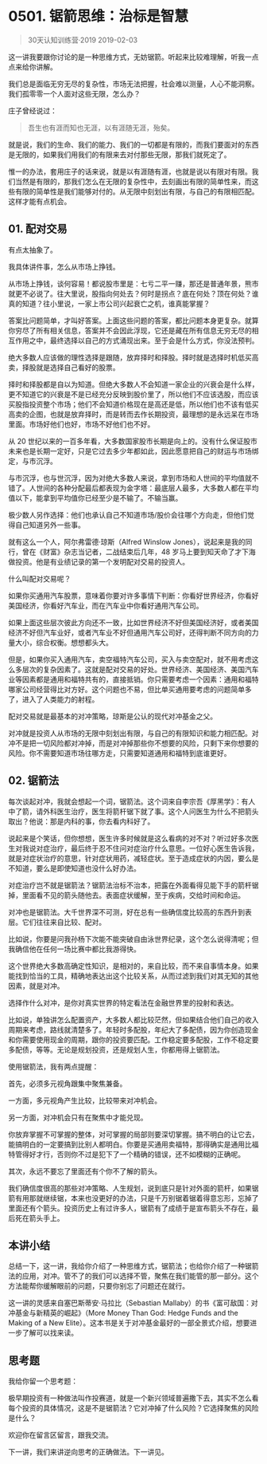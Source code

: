 # 0501. 锯箭思维：治标是智慧
> 30天认知训练营·2019
2019-02-03

这一讲我要跟你讨论的是一种思维方式，无妨锯箭。听起来比较难理解，听我一点点来给你讲解。

我们总是面临无穷无尽的复杂性，市场无法把握，社会难以测量，人心不能洞察。我们孤零零一个人面对这些无限，怎么办？

庄子曾经说过：

> 吾生也有涯而知也无涯，以有涯随无涯，殆矣。

就是说，我们的生命、我们的能力、我们的一切都是有限的，而我们要面对的东西是无限的，如果我们用我们的有限来去对付那些无限，那我们就死定了。

惟一的办法，套用庄子的话来说，就是以有涯随有涯，也就是说以有限对有限。我们当然是有限的，那我们怎么在无限的复杂性中，去刻画出有限的简单性来，而这些有限的简单性是我们能够对付的。从无限中刻划出有限，与自己的有限相匹配。这样才能有点机会。

## 01. 配对交易

有点太抽象了。

我具体讲件事，怎么从市场上挣钱。

从市场上挣钱，谈何容易！都说股市里是：七亏二平一赚，那还是普通年景，熊市就更不必说了。往大里说，股指向何处去？何时是拐点？底在何处？顶在何处？谁真的知道？往小里说，一家上市公司兴起衰亡之机，谁真能掌握？

答案比问题简单，才叫好答案。上面这些问题的答案，都比问题本身更复杂。就算你穷尽了所有相关信息，答案并不会因此浮现，它还是藏在所有信息无穷无尽的相互作用之中，最终选择以自己的方式涌现出来。至于会是什么方式，你没法预判。

绝大多数人应该做的理性选择是跟随，放弃择时和择股。择时就是选择时机低买高卖，择股就是选择自己看好的股票。

择时和择股都是自以为知道。但绝大多数人不会知道一家企业的兴衰会是什么样，更不知道它的兴衰是不是已经充分反映到股价里了，所以他们不应该选股，而应该买股指投资整个市场；他们不会知道价格现在是高还是低，所以他们也不该有低买高卖的企图，也就是放弃择时，而是转而去作长期投资，最理想的是永远呆在市场里面。市场好他们也好，市场不好他们也不好。

从 20 世纪以来的一百多年看，大多数国家股市长期是向上的。没有什么保证股市未来也是长期一定好，只是它过去多少年都如此，因此愿意把自己的财运与市场绑定，与市沉浮。

与市沉浮，也与世沉浮，因为对绝大多数人来说，拿到市场和人世间的平均值就不错了。人世间的各种分配最后都表现为金字塔：最底层人最多，大多数人都在平均值以下，能拿到平均值你已经至少是不输了。不输当赢。

极少数人另作选择：他们也承认自己不知道市场/股价会往哪个方向走，但他们觉得自己知道另外一些事。

就有这么一个人，阿尔弗雷德·琼斯（Alfred Winslow Jones），说起来是我的同行，曾在《财富》杂志当记者，二战结束后几年，48 岁马上要到知天命了才下海做投资。他是有业绩记录的第一个发明配对交易的投资人。

什么叫配对交易呢？

如果你买通用汽车股票，意味着你要对许多事情下判断：你看好世界经济，你看好美国经济，你看好汽车业，而在汽车业中你看好通用汽车公司。

如果上面这些层次彼此方向还不一致，比如世界经济不好但美国经济好，或者美国经济不好但汽车业好，或者汽车业不好但通用汽车公司好，还得判断不同方向的力量大小，综合权衡。想想都头大。

但是，如果你买入通用汽车，卖空福特汽车公司，买入与卖空配对，就不用考虑这么多层次的复杂因素了。这就是配对交易的好处。世界经济、美国经济、美国汽车业等因素都是通用和福特共有的，直接抵销。你只需要考虑一个因素：通用和福特哪家公司经营得比对方好。这个问题也不易，但比单买通用要考虑的问题简单多了，进入了人类能力的射程。

配对交易就是最基本的对冲策略，琼斯是公认的现代对冲基金之父。

对冲就是投资人从市场的无限中刻划出有限，与自己的有限知识和能力相匹配。对冲不是把一切风险都对冲掉，而是对冲掉那些你不想要的风险，只剩下来你想要的风险。你不需要知道市场往哪方走，只需要知道通用和福特到底谁更好。

## 02. 锯箭法

每次谈起对冲，我就会想起一个词，锯箭法。这个词来自李宗吾《厚黑学》：有人中了箭，请外科医生治疗，医生将箭杆锯下就了事。这个人问医生为什么不把箭头取出？他说：那是内科的事，你去看内科好了。

说起来是个笑话，但你想想，医生许多时候就是这么看病的对不对？听过好多次医生对我说对症治疗，最后终于忍不住问对症治疗什么意思。一位好心医生告诉我，就是对症状治疗的意思，针对症状用药，减轻症状。至于造成症状的内因，要么是不知道，要么是即使知道也没什么好办法。

对症治疗岂不就是锯箭法？锯箭法治标不治本，把露在外面看得见能下手的箭杆锯掉，里面看不见的箭头随他去。表面症状缓解，至于疾病，交给时间和命运。

对冲也是锯箭法。大千世界深不可测，好在总有一些确信度比较高的东西升到表层。它们往往来自比较、配对。

比如说，你要是问我孙杨下次能不能突破自由泳世界纪录，这个怎么说得清呢；但我确信他在任何一场比赛中都比我游得快。

这个世界绝大多数高确定性知识，是相对的，来自比较，而不来自事情本身。如果能找到恰当的工具，精确地表达出这个比较关系，从而过滤到我们对其无知的其他因素，就是对冲。

选择作什么对冲，是你对真实世界的特定看法在金融世界里的投射和表达。

比如说，单独讲怎么配置资产，大多数人都比较茫然，但如果结合他们自己的收入周期来考虑，路线就清楚多了。年轻时多配股，年纪大了多配债，因为你创造现金和你需要使用现金的周期，跟你的投资要匹配。工作稳定要多配股，工作不稳定要多配债，等等。无论是规划投资，还是规划人生，你都用得上锯箭法。

使用锯箭法，我有两点提醒：

首先，必须多元视角跟集中聚焦兼备。

一方面，多元视角产生比较，比较带来对冲机会。

另一方面，对冲机会只有在聚焦中才能兑现。

你放弃掌握不可掌握的整体，对可掌握的局部则要深切掌握。搞不明白的让它去，能搞明白的一定要搞到比别人都明白。你要是买通用卖福特，那得确实是通用比福特管得好才行，否则你不过是犯下了一个精确的错误，还不如模糊的正确呢。

其次，永远不要忘了里面还有个你不了解的箭头。

我们确信度很高的那些对冲策略、人生规划，说到底只是针对外面的箭杆，如果锯箭有用那就继续锯，本来也没更好的办法，只是千万别锯着锯着得意忘形，忘掉了里面还有个箭头。投资历史上有过许多人，锯箭有了成绩于是宣布箭头不存在，最后死在箭头手上。

## 本讲小结

总结一下，这一讲，我给你介绍了一种思维方式，锯箭法；也给你介绍了一种锯箭法的应用，对冲。管不了的我们可以选择不管，聚焦在我们能管的那一部分。这个方法能帮你缓解眼前的问题，只要你别忘了问题还在就行。

这一讲的灵感来自塞巴斯蒂安·马拉比（Sebastian Mallaby）的书《富可敌国：对冲基金与新精英的崛起》（More Money Than God: Hedge Funds and the Making of a New Elite）。这本书是关于对冲基金最好的一部全景式介绍，想要进一步了解可以找来读。

## 思考题

我给你留一个思考题：

极早期投资有一种做法叫作投赛道，就是一个新兴领域普遍撒下去，其实不怎么看每个投资的具体情况，这是不是锯箭法？它对冲掉了什么风险？它选择聚焦的风险是什么？

欢迎你在留言区留言，跟我交流。

下一讲，我们来讲逆向思考的正确做法。下一讲见。


